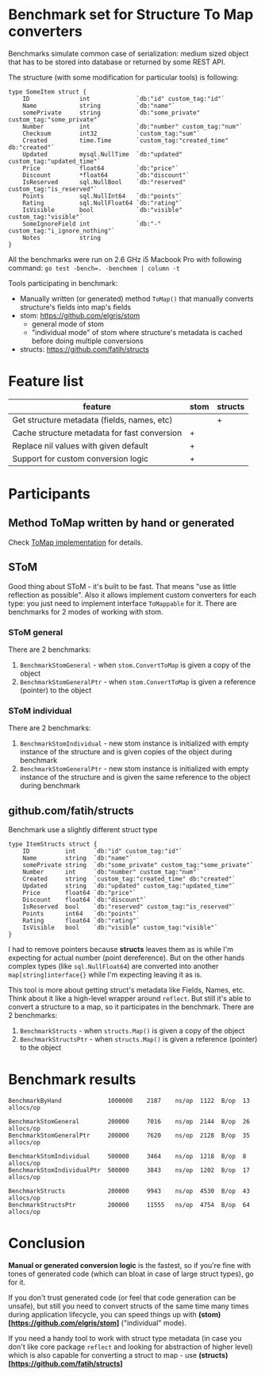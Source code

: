 # Benchmark set for Structure To Map converters

Benchmarks simulate common case of serialization: medium sized object that has to be stored into database or returned by some REST API.

The structure (with some modification for particular tools) is following:
```
type SomeItem struct {
    ID              int             `db:"id" custom_tag:"id"`
    Name            string          `db:"name"`
    somePrivate     string          `db:"some_private" custom_tag:"some_private"`
    Number          int             `db:"number" custom_tag:"num"`
    Checksum        int32           `custom_tag:"sum"`
    Created         time.Time       `custom_tag:"created_time" db:"created"`
    Updated         mysql.NullTime  `db:"updated" custom_tag:"updated_time"`
    Price           float64         `db:"price"`
    Discount        *float64        `db:"discount"`
    IsReserved      sql.NullBool    `db:"reserved" custom_tag:"is_reserved"`
    Points          sql.NullInt64   `db:"points"`
    Rating          sql.NullFloat64 `db:"rating"`
    IsVisible       bool            `db:"visible" custom_tag:"visible"`
    SomeIgnoreField int             `db:"-" custom_tag:"i_ignore_nothing"`
    Notes           string
}
```

All the benchmarks were run on 2.6 GHz i5 Macbook Pro with following command: ```go test -bench=. -benchmem | column -t ```

Tools participating in benchmark:
- Manually written (or generated) method `ToMap()` that manually converts structure's fields into map's fields
- stom: https://github.com/elgris/stom
  -  general mode of stom
  -  "individual mode" of stom where structure's metadata is cached before doing multiple conversions
- structs: https://github.com/fatih/structs

# Feature list

| feature                                      | stom | structs |
|----------------------------------------------|------|---------|
| Get structure metadata (fields, names, etc)  |      | +       |
| Cache structure metadata for fast conversion | +    |         |
| Replace nil values with given default        | +    |         |
| Support for custom conversion logic          | +    |         |

# Participants

## Method ToMap written by hand or generated
Check [ToMap implementation]() for details.

## SToM
Good thing about SToM - it's built to be fast. That means "use as little reflection as possible". Also it allows implement custom converters for each type: you just need to implement interface `ToMappable` for it. There are benchmarks for 2 modes of working with stom.

### SToM general
There are 2 benchmarks:
1. `BenchmarkStomGeneral` - when `stom.ConvertToMap` is given a copy of the object
2. `BenchmarkStomGeneralPtr` - when `stom.ConvertToMap` is given a reference (pointer) to the object

### SToM individual
There are 2 benchmarks:
1. `BenchmarkStomIndividual` - new stom instance is initialized with empty instance of the structure and is given copies of the object during benchmark
2. `BenchmarkStomGeneralPtr` - new stom instance is initialized with empty instance of the structure and is given the same reference to the object during benchmark

## github.com/fatih/structs
Benchmark use a slightly different struct type
```
type ItemStructs struct {
    ID          int     `db:"id" custom_tag:"id"`
    Name        string  `db:"name"`
    somePrivate string  `db:"some_private" custom_tag:"some_private"`
    Number      int     `db:"number" custom_tag:"num"`
    Created     string  `custom_tag:"created_time" db:"created"`
    Updated     string  `db:"updated" custom_tag:"updated_time"`
    Price       float64 `db:"price"`
    Discount    float64 `db:"discount"`
    IsReserved  bool    `db:"reserved" custom_tag:"is_reserved"`
    Points      int64   `db:"points"`
    Rating      float64 `db:"rating"`
    IsVisible   bool    `db:"visible" custom_tag:"visible"`
}
```

I had to remove pointers because **structs** leaves them as is while I'm expecting for actual number (point dereference). But on the other hands complex types (like `sql.NullFloat64`) are converted into another `map[string]interface{}` while I'm expecting leaving it as is.

This tool is more about getting struct's metadata like Fields, Names, etc. Think about it like a high-level wrapper around `reflect`. But still it's able to convert a structure to a map, so it participates in the benchmark.
There are 2 benchmarks:
1. `BenchmarkStructs` - when `structs.Map()` is given a copy of the object
2. `BenchmarkStructsPtr` - when `structs.Map()` is given a reference (pointer) to the object

# Benchmark results

```
BenchmarkByHand             1000000    2187    ns/op  1122  B/op  13  allocs/op

BenchmarkStomGeneral        200000     7016    ns/op  2144  B/op  26  allocs/op
BenchmarkStomGeneralPtr     200000     7620    ns/op  2128  B/op  35  allocs/op

BenchmarkStomIndividual     500000     3464    ns/op  1218  B/op  8   allocs/op
BenchmarkStomIndividualPtr  500000     3843    ns/op  1202  B/op  17  allocs/op

BenchmarkStructs            200000     9943    ns/op  4530  B/op  43  allocs/op
BenchmarkStructsPtr         200000     11555   ns/op  4754  B/op  64  allocs/op
```

# Conclusion

**Manual or generated conversion logic** is the fastest, so if you're fine with tones of generated code (which can bloat in case of large struct types), go for it.

If you don't trust generated code (or feel that code generation can be unsafe), but still you need to convert structs of the same time many times during application lifecycle, you can speed things up with **(stom)[https://github.com/elgris/stom]** ("individual" mode).

If you need a handy tool to work with struct type metadata (in case you don't like core package `reflect` and looking for abstraction of higher level) which is also capable for converting a struct to map - use **(structs)[https://github.com/fatih/structs]**